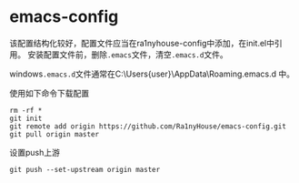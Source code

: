 # emacs-config

该配置结构化较好，配置文件应当在ra1nyhouse-config中添加，在init.el中引用。
安装配置文件前，删除`.emacs`文件，清空`.emacs.d`文件。

windows`.emacs.d`文件通常在C:\Users\{user}\AppData\Roaming\.emacs.d 中。

使用如下命令下载配置

```shell
rm -rf *
git init
git remote add origin https://github.com/Ra1nyHouse/emacs-config.git
git pull origin master
```
设置push上游

```shell
git push --set-upstream origin master
```
